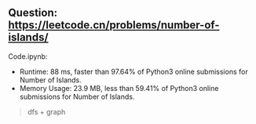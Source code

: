 ## Question: https://leetcode.cn/problems/number-of-islands/

Code.ipynb:
* Runtime: 88 ms, faster than 97.64% of Python3 online submissions for Number of Islands.
* Memory Usage: 23.9 MB, less than 59.41% of Python3 online submissions for Number of Islands.
> dfs + graph
